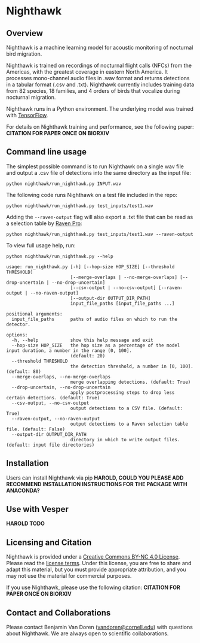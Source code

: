 Nighthawk
=========

## Overview

Nighthawk is a machine learning model for acoustic monitoring of nocturnal bird migration. 

Nighthawk is trained on recordings of nocturnal flight calls (NFCs) from the Americas, with the greatest coverage in eastern North America. It processes mono-channel audio files in .wav format and returns detections in a tabular format (.csv and .txt). Nighthawk currently includes training data from 82 species, 18 families, and 4 orders of birds that vocalize during nocturnal migration.

Nighthawk runs in a Python environment. The underlying model was trained with [TensorFlow](tensorflow.org). 

For details on Nighthawk training and performance, see the following paper:
**CITATION FOR PAPER ONCE ON BIORXIV**

## Command line usage

The simplest possible command is to run Nighthawk on a single wav file and output a .csv file of detections into the same directory as the input file:
```
python nighthawk/run_nighthawk.py INPUT.wav
```

The following code runs Nighthawk on a test file included in the repo:
```
python nighthawk/run_nighthawk.py test_inputs/test1.wav
```
  
Adding the `--raven-output` flag will also export a .txt file that can be read as a selection table by [Raven Pro](https://ravensoundsoftware.com/software/raven-pro/):
```
python nighthawk/run_nighthawk.py test_inputs/test1.wav --raven-output
```
  
To view full usage help, run:
```
python nighthawk/run_nighthawk.py --help
```
  
```
usage: run_nighthawk.py [-h] [--hop-size HOP_SIZE] [--threshold THRESHOLD]
                        [--merge-overlaps | --no-merge-overlaps] [--drop-uncertain | --no-drop-uncertain]
                        [--csv-output | --no-csv-output] [--raven-output | --no-raven-output]
                        [--output-dir OUTPUT_DIR_PATH]
                        input_file_paths [input_file_paths ...]

positional arguments:
  input_file_paths      paths of audio files on which to run the detector.

options:
  -h, --help            show this help message and exit
  --hop-size HOP_SIZE   the hop size as a percentage of the model input duration, a number in the range (0, 100].
                        (default: 20)
  --threshold THRESHOLD
                        the detection threshold, a number in [0, 100]. (default: 80)
  --merge-overlaps, --no-merge-overlaps
                        merge overlapping detections. (default: True)
  --drop-uncertain, --no-drop-uncertain
                        apply postprocessing steps to drop less certain detections. (default: True)
  --csv-output, --no-csv-output
                        output detections to a CSV file. (default: True)
  --raven-output, --no-raven-output
                        output detections to a Raven selection table file. (default: False)
  --output-dir OUTPUT_DIR_PATH
                        directory in which to write output files. (default: input file directories)
```
  
## Installation

Users can install Nighthawk via pip 
**HAROLD, COULD YOU PLEASE ADD RECOMMEND INSTALLATION INSTRUCTIONS FOR THE PACKAGE WITH ANACONDA?**

## Use with Vesper
  
**HAROLD TODO**
  
  
## Licensing and Citation

Nighthawk is provided under a [Creative Commons BY-NC 4.0 License](https://creativecommons.org/licenses/by-nc/4.0/). Please read the [license terms](https://creativecommons.org/licenses/by-nc/4.0/legalcode). Under this license, you are free to share and adapt this material, but you must provide appropriate attribution, and you may not use the material for commercial purposes.
  
If you use Nighthawk, please use the following citation:
**CITATION FOR PAPER ONCE ON BIORXIV**
  
## Contact and Collaborations

Please contact Benjamin Van Doren (vandoren@cornell.edu) with questions about Nighthawk. We are always open to scientific collaborations.  

<!-- ![Image of Zenodo DOI badge](https://zenodo.org/badge/DOI/DOIHERE) -->
